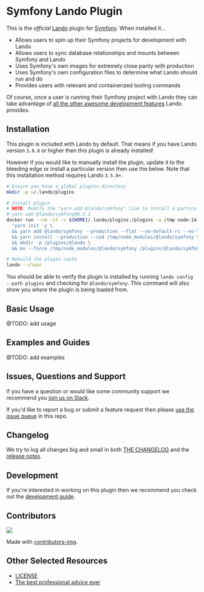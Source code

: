# Symfony Lando Plugin

This is the _official_ [Lando](https://lando.dev) plugin for [Symfony](https://docs.lando.dev/config/symfony.html). When installed it...

* Allows users to spin up their Symfony projects for development with Lando
* Allows users to sync database relationships and mounts between Symfony and Lando
* Uses Symfony's own images for extremely close parity with production
* Uses Symfony's own configuration files to determine what Lando should run and do
* Provides users with relevant and containerized tooling commands

Of course, once a user is running their Symfony project with Lando they can take advantage of [all the other awesome development features](https://docs.lando.dev) Lando provides.

## Installation

This plugin is included with Lando by default. That means if you have Lando version `3.0.8` or higher then this plugin is already installed!

However if you would like to manually install the plugin, update it to the bleeding edge or install a particular version then use the below. Note that this installation method requires Lando `3.5.0+`.

```bash
# Ensure you have a global plugins directory
mkdir -p ~/.lando/plugins

# Install plugin
# NOTE: Modify the "yarn add @lando/symfony" line to install a particular version eg
# yarn add @lando/symfony@0.5.2
docker run --rm -it -v ${HOME}/.lando/plugins:/plugins -w /tmp node:14-alpine sh -c \
  "yarn init -y \
  && yarn add @lando/symfony --production --flat --no-default-rc --no-lockfile --link-duplicates \
  && yarn install --production --cwd /tmp/node_modules/@lando/symfony \
  && mkdir -p /plugins/@lando \
  && mv --force /tmp/node_modules/@lando/symfony /plugins/@lando/symfony"

# Rebuild the plugin cache
lando --clear
```

You should be able to verify the plugin is installed by running `lando config --path plugins` and checking for `@lando/symfony`. This command will also show you _where_ the plugin is being loaded from.

## Basic Usage

@TODO: add usage

## Examples and Guides

@TODO: add examples

## Issues, Questions and Support

If you have a question or would like some community support we recommend you [join us on Slack](https://launchpass.com/devwithlando).

If you'd like to report a bug or submit a feature request then please [use the issue queue](https://github.com/lando/symfony/issues/new/choose) in this repo.

## Changelog

We try to log all changes big and small in both [THE CHANGELOG](https://github.com/lando/symfony/blob/main/CHANGELOG.md) and the [release notes](https://github.com/lando/symfony/releases).

## Development

If you're interested in working on this plugin then we recommend you check out the [development guide](https://github.com/lando/symfony/blob/main/docs/development.md).

## Contributors

<a href="https://github.com/lando/symfony/graphs/contributors">
  <img src="https://contrib.rocks/image?repo=lando/symfony" />
</a>

Made with [contributors-img](https://contrib.rocks).

## Other Selected Resources

* [LICENSE](https://github.com/lando/symfony/blob/main/LICENSE.md)
* [The best professional advice ever](https://www.youtube.com/watch?v=tkBVDh7my9Q)
